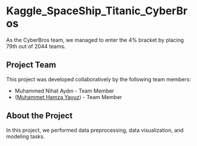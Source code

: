 # Kaggle_SpaceShip_Titanic_CyberBros

As the CyberBros team, we managed to enter the 4% bracket by placing 79th out of 2044 teams.

## Project Team

This project was developed collaboratively by the following team members:

- Muhammed Nihat Aydın - Team Member
- ([Muhammet Hamza Yavuz](https://github.com/hamza37yavuz)) - Team Member

## About the Project

In this project, we performed data preprocessing, data visualization, and modeling tasks.

